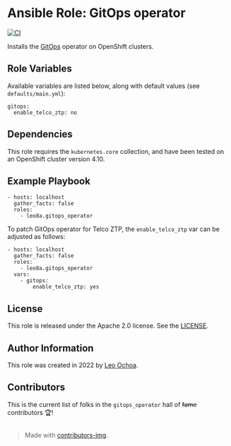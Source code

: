 # Ansible Role: GitOps operator

[![CI](https://github.com/leo8a/gitops-operator/actions/workflows/ci.yml/badge.svg)](https://github.com/leo8a/gitops-operator/actions/workflows/ci.yml)

Installs the [GitOps](https://github.com/redhat-developer/gitops-operator.git) operator on OpenShift clusters.

## Role Variables

Available variables are listed below, along with default values (see `defaults/main.yml`):

    gitops:
      enable_telco_ztp: no

## Dependencies

This role requires the `kubernetes.core` collection, and have been tested on an OpenShift cluster version 4.10.

## Example Playbook

    - hosts: localhost
      gather_facts: false
      roles:
        - leo8a.gitops_operator

To patch GitOps operator for Telco ZTP, the `enable_telco_ztp` var can be adjusted as follows:

    - hosts: localhost
      gather_facts: false
      roles:
        - leo8a.gitops_operator
      vars:
        - gitops:
            enable_telco_ztp: yes

## License

This role is released under the Apache 2.0 license. See the [LICENSE](LICENSE).

## Author Information

This role was created in 2022 by [Leo Ochoa](https://github.com/leo8a/).

## Contributors

This is the current list of folks in the `gitops_operator` hall of ~~fame~~ contributors 🏆!

<a href="https://github.com/leo8a/gitops-operator/graphs/contributors">
  <img src="https://contrib.rocks/image?repo=leo8a/gitops-operator"  alt=""/>
</a>

> Made with [contributors-img](https://contrib.rocks).
